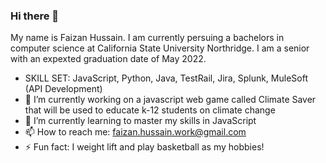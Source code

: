 ### Hi there 👋 
My name is Faizan Hussain. I am currently persuing a bachelors in computer science at California State University Northridge. I am a senior with an expexted graduation date of May 2022.
- SKILL SET: JavaScript, Python, Java, TestRail, Jira, Splunk, MuleSoft (API Development)
- 🔭 I’m currently working on a javascript web game called Climate Saver that will be used to educate k-12 students on climate change
- 🌱 I’m currently learning to master my skills in JavaScript
- 📫 How to reach me: faizan.hussain.work@gmail.com
- ⚡ Fun fact: I weight lift and play basketball as my hobbies!
